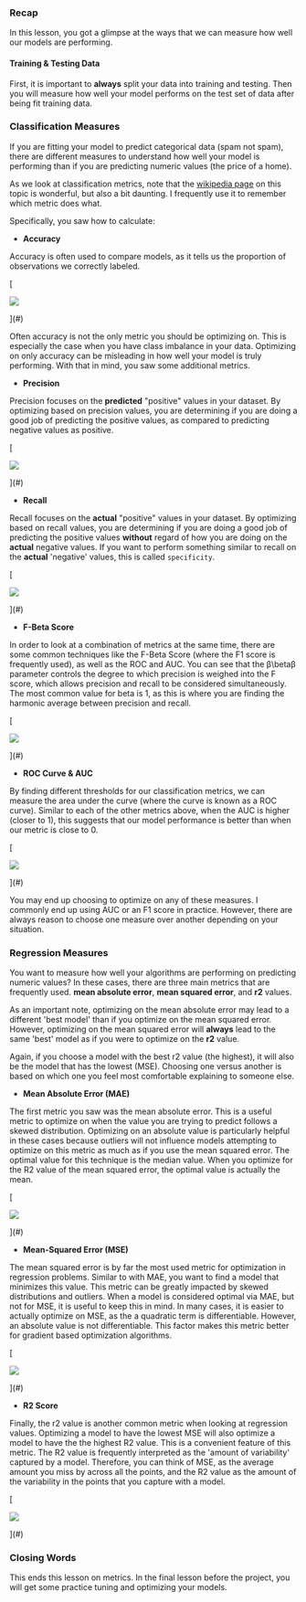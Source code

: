 ### Recap

In this lesson, you got a glimpse at the ways that we can measure how well our models are performing.

#### Training & Testing Data

First, it is important to **always** split your data into training and testing. Then you will measure how well your model performs on the test set of data after being fit training data.

### Classification Measures

If you are fitting your model to predict categorical data (spam not spam), there are different measures to understand how well your model is performing than if you are predicting numeric values (the price of a home).

As we look at classification metrics, note that the [wikipedia page](https://en.wikipedia.org/wiki/Precision_and_recall) on this topic is wonderful, but also a bit daunting. I frequently use it to remember which metric does what.

Specifically, you saw how to calculate:

*   **Accuracy**

Accuracy is often used to compare models, as it tells us the proportion of observations we correctly labeled.

[

![](https://s3.amazonaws.com/video.udacity-data.com/topher/2018/May/5b09f078_screen-shot-2018-05-26-at-4.40.07-pm/screen-shot-2018-05-26-at-4.40.07-pm.png)



](#)

Often accuracy is not the only metric you should be optimizing on. This is especially the case when you have class imbalance in your data. Optimizing on only accuracy can be misleading in how well your model is truly performing. With that in mind, you saw some additional metrics.

*   **Precision**

Precision focuses on the **predicted** "positive" values in your dataset. By optimizing based on precision values, you are determining if you are doing a good job of predicting the positive values, as compared to predicting negative values as positive.

[

![](https://s3.amazonaws.com/video.udacity-data.com/topher/2018/May/5b09f50b_screen-shot-2018-05-26-at-4.59.04-pm/screen-shot-2018-05-26-at-4.59.04-pm.png)



](#)

*   **Recall**

Recall focuses on the **actual** "positive" values in your dataset. By optimizing based on recall values, you are determining if you are doing a good job of predicting the positive values **without** regard of how you are doing on the **actual** negative values. If you want to perform something similar to recall on the **actual** 'negative' values, this is called `specificity`.

[

![](https://s3.amazonaws.com/video.udacity-data.com/topher/2018/May/5b09f1cc_screen-shot-2018-05-26-at-4.45.34-pm/screen-shot-2018-05-26-at-4.45.34-pm.png)



](#)

*   **F-Beta Score**

In order to look at a combination of metrics at the same time, there are some common techniques like the F-Beta Score (where the F1 score is frequently used), as well as the ROC and AUC. You can see that the β\\betaβ parameter controls the degree to which precision is weighed into the F score, which allows precision and recall to be considered simultaneously. The most common value for beta is 1, as this is where you are finding the harmonic average between precision and recall.

[

![](https://s3.amazonaws.com/video.udacity-data.com/topher/2018/May/5b0a1237_screen-shot-2018-05-26-at-7.04.15-pm/screen-shot-2018-05-26-at-7.04.15-pm.png)



](#)

*   **ROC Curve & AUC**

By finding different thresholds for our classification metrics, we can measure the area under the curve (where the curve is known as a ROC curve). Similar to each of the other metrics above, when the AUC is higher (closer to 1), this suggests that our model performance is better than when our metric is close to 0.

[

![](https://s3.amazonaws.com/video.udacity-data.com/topher/2018/May/5b0a175f_screen-shot-2018-05-26-at-7.24.13-pm/screen-shot-2018-05-26-at-7.24.13-pm.png)



](#)

You may end up choosing to optimize on any of these measures. I commonly end up using AUC or an F1 score in practice. However, there are always reason to choose one measure over another depending on your situation.

### Regression Measures

You want to measure how well your algorithms are performing on predicting numeric values? In these cases, there are three main metrics that are frequently used. **mean absolute error**, **mean squared error**, and **r2** values.

As an important note, optimizing on the mean absolute error may lead to a different 'best model' than if you optimize on the mean squared error. However, optimizing on the mean squared error will **always** lead to the same 'best' model as if you were to optimize on the **r2** value.

Again, if you choose a model with the best r2 value (the highest), it will also be the model that has the lowest (MSE). Choosing one versus another is based on which one you feel most comfortable explaining to someone else.

*   **Mean Absolute Error (MAE)**

The first metric you saw was the mean absolute error. This is a useful metric to optimize on when the value you are trying to predict follows a skewed distribution. Optimizing on an absolute value is particularly helpful in these cases because outliers will not influence models attempting to optimize on this metric as much as if you use the mean squared error. The optimal value for this technique is the median value. When you optimize for the R2 value of the mean squared error, the optimal value is actually the mean.

[

![](https://s3.amazonaws.com/video.udacity-data.com/topher/2018/May/5b0a1dbf_screen-shot-2018-05-26-at-7.53.22-pm/screen-shot-2018-05-26-at-7.53.22-pm.png)



](#)

*   **Mean-Squared Error (MSE)**

The mean squared error is by far the most used metric for optimization in regression problems. Similar to with MAE, you want to find a model that minimizes this value. This metric can be greatly impacted by skewed distributions and outliers. When a model is considered optimal via MAE, but not for MSE, it is useful to keep this in mind. In many cases, it is easier to actually optimize on MSE, as the a quadratic term is differentiable. However, an absolute value is not differentiable. This factor makes this metric better for gradient based optimization algorithms.

[

![](https://s3.amazonaws.com/video.udacity-data.com/topher/2018/May/5b0a1e3a_screen-shot-2018-05-26-at-7.55.02-pm/screen-shot-2018-05-26-at-7.55.02-pm.png)



](#)

*   **R2 Score**

Finally, the r2 value is another common metric when looking at regression values. Optimizing a model to have the lowest MSE will also optimize a model to have the the highest R2 value. This is a convenient feature of this metric. The R2 value is frequently interpreted as the 'amount of variability' captured by a model. Therefore, you can think of MSE, as the average amount you miss by across all the points, and the R2 value as the amount of the variability in the points that you capture with a model.

[

![](https://s3.amazonaws.com/video.udacity-data.com/topher/2018/May/5b0a1e5b_screen-shot-2018-05-26-at-7.55.22-pm/screen-shot-2018-05-26-at-7.55.22-pm.png)



](#)

### Closing Words

This ends this lesson on metrics. In the final lesson before the project, you will get some practice tuning and optimizing your models.